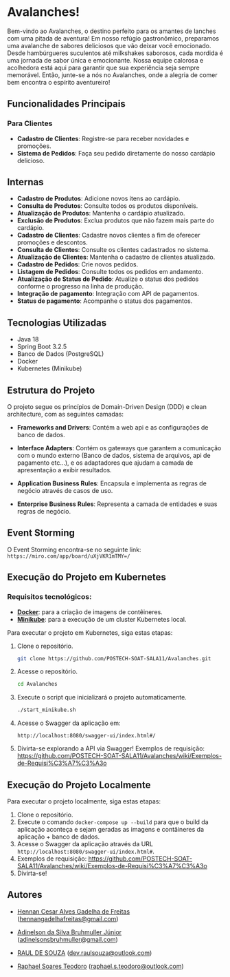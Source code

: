 # Avalanches!
Bem-vindo ao Avalanches, o destino perfeito para os amantes de lanches com uma pitada de aventura! Em nosso refúgio gastronômico, preparamos uma avalanche de sabores deliciosos que vão deixar você emocionado. Desde hambúrgueres suculentos até milkshakes saborosos, cada mordida é uma jornada de sabor única e emocionante. Nossa equipe calorosa e acolhedora está aqui para garantir que sua experiência seja sempre memorável. Então, junte-se a nós no Avalanches, onde a alegria de comer bem encontra o espírito aventureiro!

## Funcionalidades Principais 

### Para Clientes
- **Cadastro de Clientes**: Registre-se para receber novidades e promoções.
- **Sistema de Pedidos**: Faça seu pedido diretamente do nosso cardápio delicioso.

## Internas

- **Cadastro de Produtos**: Adicione novos itens ao cardápio.
- **Consulta de Produtos**: Consulte todos os produtos disponíveis.
- **Atualização de Produtos**: Mantenha o cardápio atualizado.
- **Exclusão de Produtos**: Exclua produtos que não fazem mais parte do cardápio.
- **Cadastro de Clientes**: Cadastre novos clientes a fim de oferecer promoções e descontos.
- **Consulta de Clientes**: Consulte os clientes cadastrados no sistema.
- **Atualização de Clientes**: Mantenha o cadastro de clientes atualizado.
- **Cadastro de Pedidos**: Crie novos pedidos.
- **Listagem de Pedidos**: Consulte todos os pedidos em andamento.
- **Atualização de Status de Pedido**: Atualize o status dos pedidos conforme o progresso na linha de produção.
- **Integração de pagamento**: Integração com API de pagamentos.
- **Status de pagamento**: Acompanhe o status dos pagamentos.

## Tecnologias Utilizadas

- Java 18
- Spring Boot 3.2.5
- Banco de Dados (PostgreSQL)
- Docker
- Kubernetes (Minikube)

## Estrutura do Projeto

O projeto segue os princípios de Domain-Driven Design (DDD) e clean architecture, com as seguintes camadas:

- **Frameworks and Drivers**: Contém a web api e as configurações de banco de dados.

- **Interface Adapters**: Contém os gateways que garantem a comunicação com o mundo externo (Banco de dados, sistema de arquivos, api de pagamento etc...), 
e os adaptadores que ajudam a camada de apresentação a exibir resultados.

- **Application Business Rules**:  Encapsula e implementa as regras de negócio através de casos de uso.

- **Enterprise Business Rules**:  Representa a camada de entidades e suas regras de negócio.


## Event Storming

O Event Storming encontra-se no seguinte link: `https://miro.com/app/board/uXjVKR1mTMY=/`

## Execução do Projeto em Kubernetes

### Requisitos tecnológicos:
- **[Docker](https://www.docker.com/)**: para a criação de imagens de contêineres.
- **[Minikube](https://minikube.sigs.k8s.io/docs/start/?arch=%2Fwindows%2Fx86-64%2Fstable%2F.exe+download)**: para a execução de um cluster Kubernetes local.

Para executar o projeto em Kubernetes, siga estas etapas:

1. Clone o repositório.
   ```bash
   git clone https://github.com/POSTECH-SOAT-SALA11/Avalanches.git
   ```

2. Acesse o repositório.
   ```bash
   cd Avalanches
   ```

3. Execute o script que inicializará o projeto automaticamente.
   ```bash
   ./start_minikube.sh
    ```

4. Acesse o Swagger da aplicação em:
   ```
   http://localhost:8080/swagger-ui/index.html#/
   ```

6. Divirta-se explorando a API via Swagger! 
Exemplos de requisição: https://github.com/POSTECH-SOAT-SALA11/Avalanches/wiki/Exemplos-de-Requisi%C3%A7%C3%A3o

## Execução do Projeto Localmente

Para executar o projeto localmente, siga estas etapas:

1. Clone o repositório.
2. Execute o comando `docker-compose up --build` para que o build da aplicação aconteça e sejam geradas as imagens e contâineres da aplicação + banco de dados.
3. Acesse o Swagger da aplicação através da URL `http://localhost:8080/swagger-ui/index.html#`.
4. Exemplos de requisição: https://github.com/POSTECH-SOAT-SALA11/Avalanches/wiki/Exemplos-de-Requisi%C3%A7%C3%A3o
5. Divirta-se!


## Autores

- [Hennan Cesar Alves Gadelha de Freitas](https://github.com/HennanGadelha)
  (hennangadelhafreitas@gmail.com)

- [Adinelson da Silva Bruhmuller Júnior](https://github.com/Doomwhite)
  (adinelsonsbruhmuller@gmail.com)

- [RAUL DE SOUZA](https://github.com/raulsouza-rm355416)
  (dev.raulsouza@outlook.com)

- [Raphael Soares Teodoro](https://github.com/raphasteodoro)
  (raphael.s.teodoro@outlook.com)
